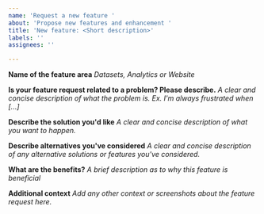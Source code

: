 ```yaml
---
name: 'Request a new feature '
about: 'Propose new features and enhancement '
title: 'New feature: <Short description>'
labels: ''
assignees: ''

---
```


**Name of the feature area**
*Datasets, Analytics or Website*

**Is your feature request related to a problem? Please describe.**
*A clear and concise description of what the problem is. Ex. I'm always frustrated when [...]*

**Describe the solution you'd like**
*A clear and concise description of what you want to happen.*


**Describe alternatives you've considered**
*A clear and concise description of any alternative solutions or features you've considered.*


**What are the benefits?**
*A brief description as to why this feature is beneficial*


**Additional context**
*Add any other context or screenshots about the feature request here.*
